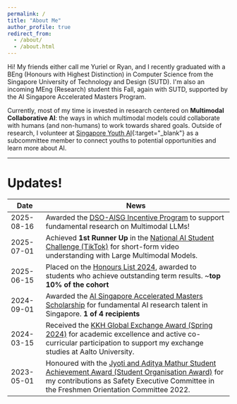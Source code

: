 ```yaml
---
permalink: /
title: "About Me"
author_profile: true
redirect_from: 
  - /about/
  - /about.html
---
```


Hi! My friends either call me Yuriel or Ryan, and I recently graduated with a BEng (Honours with Highest Distinction) in Computer Science from the Singapore University of Technology and Design (SUTD). I'm also an incoming MEng (Research) student this Fall, again with SUTD, supported by the AI Singapore Accelerated Masters Program. 

Currently, most of my time is invested in research centered on **Multimodal Collaborative AI**: the ways in which multimodal models could collaborate with humans (and non-humans) to work towards shared goals. Outside of research, I volunteer at [Singapore Youth AI](https://www.sgyouthai.org/){:target="_blank"} as a subcommittee member to connect youths to potential opportunities and learn more about AI.

---

# Updates!

Date | News
-----|-------
2025-08-16 | Awarded the <a href="https://aisingapore.org/research/dso-aisg-research-awards/" target="_blank">DSO-AISG Incentive Program</a> to support fundamental research on Multimodal LLMs!
2025-07-01 | Achieved **1st Runner Up** in the <a href="https://learn.aisingapore.org/national-ai-student-challenge-2025/" target="_blank">National AI Student Challenge (TikTok)</a> for short-form video understanding with Large Multimodal Models.
2025-06-15 | Placed on the <a href="Attachments/Honours_List_2024.pdf" target="_blank">Honours List 2024</a>, awarded to students who achieve outstanding term results. ~**top 10% of the cohort**
2024-09-01 | Awarded the <a href="https://aisingapore.org/research/ai-amp/" target="_blank">AI Singapore Accelerated Masters Scholarship</a> for fundamental AI research talent in Singapore. **1 of 4 recipients**
2024-03-15 | Received the <a href="https://www.sutd.edu.sg/Student-Development/Global/Scholarships-and-Awards/KKH-SUTD-Exchange-Award" target="_blank">KKH Global Exchange Award (Spring 2024)</a> for academic excellence and active co-curricular participation to support my exchange studies at Aalto University.
2023-05-01 | Honoured with the <a href="https://sutd.edu.sg/Student-Development/Student-Life/SUTD-Student-Achievement-Awards" target="_blank">Jyoti and Aditya Mathur Student Achievement Award (Student Organisation Award)</a> for my contributions as Safety Executive Committee in the Freshmen Orientation Committee 2022.


<!-- 2023-08-01 | Granted the <a href="https://www.sutd.edu.sg/Admissions/Undergraduate/Financing-Your-Studies/Financial-Options-Financial-Aid/Financial-Aid/Bursaries/Higher-Education-Community-Bursary-Scheme" target="_blank">Higher Education Community Bursary</a> for financial assistance. -->
<!-- 2022-08-01 | Received the <a href="https://www.sutd.edu.sg/Admissions/Undergraduate/Financing-Your-Studies/Financial-Options-Financial-Aid/Financial-Aid/Bursaries/Higher-Education-Community-Bursary-Scheme" target="_blank">Higher Education Community Bursary</a> for financial assistance. -->
<!-- 2021-09-01 | Awarded the <a href="https://www.sutd.edu.sg/Admissions/Undergraduate/Scholarship/SUTD-Undergraduate-Merit-Scholarship" target="_blank">SUTD Undergraduate Merit Scholarship</a> for academic excellence and a passion for innovative technology and design. -->


